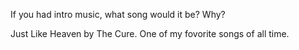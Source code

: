 If you had intro music, what song would it be? Why?

Just Like Heaven by The Cure. One of my fovorite songs of all time.